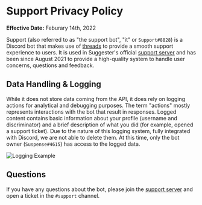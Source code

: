 # Support Privacy Policy
**Effective Date:** Feburary 14th, 2022

Support (also referred to as "the support bot", "it" or `Support#8828`) is a Discord bot that makes use of [threads](https://support.discord.com/hc/en-us/articles/4403205878423) to provide a smooth support experience to users. It is used in Suggester's official [support server](https://suggester.js.org/support) and has been since August 2021 to provide a high-quality system to handle user concerns, questions and feedback.

## Data Handling & Logging
While it does not store data coming from the API, it does rely on logging actions for analytical and debugging purposes. The term "actions" mostly represents interactions with the bot that result in responses. Logged content contains basic information about your profile (username and discriminator) and a brief description of what you did (for example, opened a support ticket). Due to the nature of this logging system, fully integrated with Discord, we are not able to delete them.
At this time, only the bot owner (`Suspense#4615`) has access to the logged data.

![Logging Example](https://cdn.discordapp.com/attachments/802590021575639111/947440412115755018/logging-example.png)

## Questions
If you have any questions about the bot, please join the [support server](https://suggester.js.org/support) and open a ticket in the `#support` channel.
